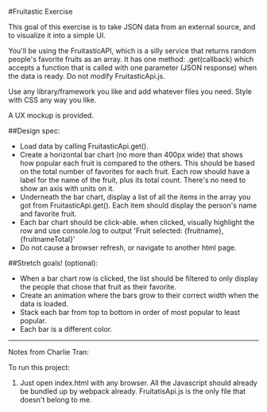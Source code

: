 #Fruitastic Exercise

This goal of this exercise is to take JSON data from an external source, and to visualize it into a simple UI.

You'll be using the FruitasticAPI, which is a silly service that returns random people's favorite fruits as an array. It has one method: .get(callback) which accepts a function that is called with one parameter (JSON response) when the data is ready. Do not modify FruitasticApi.js.

Use any library/framework you like and add whatever files you need. Style with CSS any way you like.

A UX mockup is provided.
  
  
##Design spec:

* Load data by calling FruitasticApi.get().
* Create a horizontal bar chart (no more than 400px wide) that shows how popular each fruit is compared to the others. This should be based on the total number of favorites for each fruit. Each row should have a label for the name of the fruit, plus its total count. There's no need to show an axis with units on it.
* Underneath the bar chart, display a list of all the items in the array you got from FruitasticApi.get(). Each item should display the person's name and favorite fruit.
* Each bar chart should be click-able. when clicked, visually highlight the row and use console.log to output 'Fruit selected: {fruitname}, {fruitnameTotal}'
* Do not cause a browser refresh, or navigate to another html page.

  
##Stretch goals! (optional):

- When a bar chart row is clicked, the list should be filtered to only display the people that chose that fruit as their favorite.
- Create an animation where the bars grow to their correct width when the data is loaded.
- Stack each bar from top to bottom in order of most popular to least popular.
- Each bar is a different color.

------------------------------------------------------------------------------------------------------------------------------------------------------------------------

Notes from Charlie Tran:

To run this project:

1) Just open index.html with any browser. All the Javascript should already be bundled up by webpack already. FruitatisApi.js is the only file that doesn't belong to me.